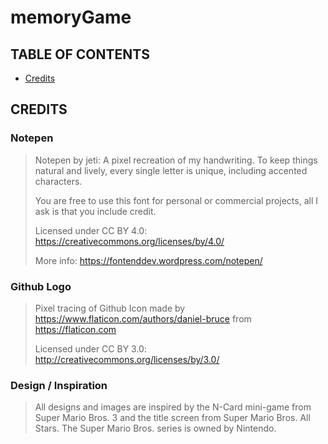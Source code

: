 # memoryGame

## TABLE OF CONTENTS
* [Credits](#CREDITS)

## CREDITS

### Notepen
>Notepen by jeti: A pixel recreation of my handwriting. To keep things natural and lively, every single letter is unique, including
>accented characters.
>
>You are free to use this font for personal or commercial projects, all I ask is that you include credit.
>
>Licensed under CC BY 4.0: https://creativecommons.org/licenses/by/4.0/
>
>More info: https://fontenddev.wordpress.com/notepen/

### Github Logo
>Pixel tracing of Github Icon made by https://www.flaticon.com/authors/daniel-bruce from https://flaticon.com
>
>Licensed under CC BY 3.0: http://creativecommons.org/licenses/by/3.0/

### Design / Inspiration
> All designs and images are inspired by the N-Card mini-game from Super Mario Bros. 3 and the title screen from Super Mario Bros. All
> Stars. The Super Mario Bros. series is owned by Nintendo.

